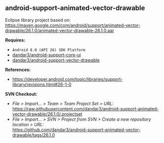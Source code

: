 ## android-support-animated-vector-drawable

Eclipse library project based on:<br/>
https://maven.google.com/com/android/support/animated-vector-drawable/26.1.0/animated-vector-drawable-26.1.0.aar

**Requires:**
- `Android 8.0 (API 26) SDK Platform`
- [dandar3/android-support-core-ui](https://github.com/dandar3/android-support-core-ui/tree/26.1.0)
- [dandar3/android-support-vector-drawable](https://github.com/dandar3/android-support-vector-drawable/tree/26.1.0)

**References:**
- https://developer.android.com/topic/libraries/support-library/revisions.html#26-1-0

**SVN Checkout:**
- _File > Import... > Team > Team Project Set > URL:_<br/>
  https://raw.githubusercontent.com/dandar3/android-support-animated-vector-drawable/26.1.0/.projectset
- _File > Import... > SVN > Project from SVN > Create a new repository location > URL:_<br/>
  https://github.com/dandar3/android-support-animated-vector-drawable/tags/26.1.0
